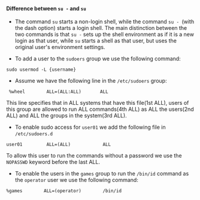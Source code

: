 #### Difference between `su -` and `su`

- The command `su` starts a non-login shell, while the command `su - `(with the dash option) starts a login shell. The main distinction between the two commands is that `su -` sets up the shell environment as if it is a new login as that user, while `su` starts a shell as that user, but uses the original user's environment settings.

- To add a user to the `sudoers` group we use the following command:
```
sudo usermod -L {username}
```
- Assume we have the following line in the `/etc/sudoers` group:
```
 %wheel        ALL=(ALL:ALL)       ALL
```
This line specifies that in ALL systems that have this file(1st ALL), users of this group are allowed to run ALL commands(4th ALL) as ALL the users(2nd ALL) and ALL the groups in the system(3rd ALL).
- To enable sudo access for `user01` we add the following file in `/etc/sudoers.d`
```
user01         ALL=(ALL)            ALL
```
To allow this user to run the commands without a password we use the `NOPASSWD` keyword before the last ALL.

- To enable the users in the `games` group to run the `/bin/id` command as the `operator` user we use the following command:
```
%games        ALL=(operator)        /bin/id
```


